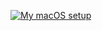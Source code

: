 [![My macOS setup][My macOS setup image]][My macOS setup link]

[My macOS setup image]: https://raw.githubusercontent.com/sam-hosseini/dotfiles/master/roles/neofetch/files/images/aesthetics.png
[My macOS setup link]:  https://twitter.com/sam_hosseini_
